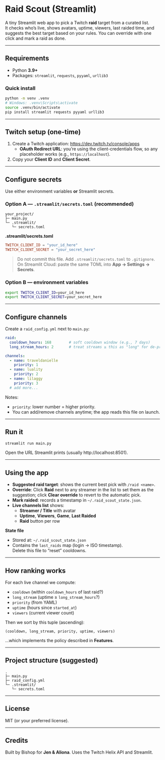 # Raid Scout (Streamlit)

A tiny Streamlit web app to pick a Twitch **raid** target from a curated list.  
It checks who’s live, shows avatars, uptime, viewers, last raided time, and suggests the best target based on your rules. You can override with one click and mark a raid as done.

---
## Requirements

- Python **3.9+**
- Packages: `streamlit`, `requests`, `pyyaml`, `urllib3`

### Quick install

```bash
python -m venv .venv
# Windows: .venv\Scripts\activate
source .venv/bin/activate
pip install streamlit requests pyyaml urllib3
```

---

## Twitch setup (one-time)

1. Create a Twitch application: https://dev.twitch.tv/console/apps  
   - **OAuth Redirect URL**: you’re using the client-credentials flow, so any placeholder works (e.g., `https://localhost`).
2. Copy your **Client ID** and **Client Secret**.

---

## Configure secrets

Use either environment variables **or** Streamlit secrets.

### Option A — `.streamlit/secrets.toml` (recommended)

```
your_project/
├─ main.py
└─ .streamlit/
   └─ secrets.toml
```

**.streamlit/secrets.toml**
```toml
TWITCH_CLIENT_ID = "your_id_here"
TWITCH_CLIENT_SECRET = "your_secret_here"
```

> Do not commit this file. Add `.streamlit/secrets.toml` to `.gitignore`.  
> On Streamlit Cloud: paste the same TOML into **App → Settings → Secrets**.

### Option B — environment variables

```bash
export TWITCH_CLIENT_ID=your_id_here
export TWITCH_CLIENT_SECRET=your_secret_here
```

---

## Configure channels

Create a `raid_config.yml` next to `main.py`:

```yaml
raid:
  cooldown_hours: 168        # soft cooldown window (e.g., 7 days)
  long_stream_hours: 2       # treat streams ≥ this as "long" for de-prioritization

channels:
  - name: traveldanielle
    priority: 1
  - name: luality
    priority: 2
  - name: lilaggy
    priority: 3
  # add more...
```

Notes:
- `priority`: lower number = higher priority.
- You can add/remove channels anytime; the app reads this file on launch.

---

## Run it

```bash
streamlit run main.py
```

Open the URL Streamlit prints (usually http://localhost:8501).

---

## Using the app

- **Suggested raid target**: shows the current best pick with `/raid <name>`.
- **Override**: Click **Raid** next to any streamer in the list to set them as the suggestion; click **Clear override** to revert to the automatic pick.
- **Mark raided**: records a timestamp in `~/.raid_scout_state.json`.
- **Live channels list** shows:
  - **Streamer / Title** with avatar
  - **Uptime**, **Viewers**, **Game**, **Last Raided**
  - **Raid** button per row

**State file**
- Stored at: `~/.raid_scout_state.json`
- Contains the `last_raids` map (login → ISO timestamp).  
  Delete this file to “reset” cooldowns.

---

## How ranking works

For each live channel we compute:
- `cooldown` (within `cooldown_hours` of last raid?)
- `long_stream` (uptime ≥ `long_stream_hours`?)
- `priority` (from YAML)
- `uptime` (hours since `started_at`)
- `viewers` (current viewer count)

Then we sort by this tuple (ascending):

```
(cooldown, long_stream, priority, uptime, viewers)
```

…which implements the policy described in **Features**.

---
## Project structure (suggested)

```
.
├─ main.py
├─ raid_config.yml
└─ .streamlit/
   └─ secrets.toml
```

---

## License

MIT (or your preferred license).

---

## Credits

Built by Bishop for **Jen & Aliona**. Uses the Twitch Helix API and Streamlit.
